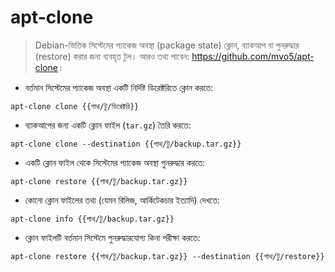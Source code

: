 # apt-clone

> Debian-ভিত্তিক সিস্টেমের প্যাকেজ অবস্থা (package state) ক্লোন, ব্যাকআপ বা পুনরুদ্ধার (restore) করার জন্য ব্যবহৃত টুল।
> আরও তথ্য পাবেন: <https://github.com/mvo5/apt-clone>।

- বর্তমান সিস্টেমের প্যাকেজ অবস্থা একটি নির্দিষ্ট ডিরেক্টরিতে ক্লোন করতে:

`apt-clone clone {{পাথ/টু/ডিরেক্টরি}}`

- ব্যাকআপের জন্য একটি ক্লোন ফাইল (`tar.gz`) তৈরি করতে:

`apt-clone clone --destination {{পাথ/টু/backup.tar.gz}}`

- একটি ক্লোন ফাইল থেকে সিস্টেমের প্যাকেজ অবস্থা পুনরুদ্ধার করতে:

`apt-clone restore {{পাথ/টু/backup.tar.gz}}`

- কোনো ক্লোন ফাইলের তথ্য (যেমন রিলিজ, আর্কিটেকচার ইত্যাদি) দেখতে:

`apt-clone info {{পাথ/টু/backup.tar.gz}}`

- ক্লোন ফাইলটি বর্তমান সিস্টেমে পুনরুদ্ধারযোগ্য কিনা পরীক্ষা করতে:

`apt-clone restore {{পাথ/টু/backup.tar.gz}} --destination {{পাথ/টু/restore}}`
